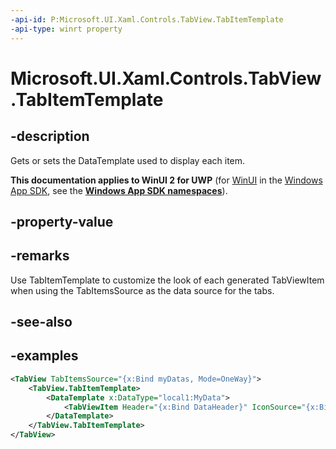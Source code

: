 ```yaml
---
-api-id: P:Microsoft.UI.Xaml.Controls.TabView.TabItemTemplate
-api-type: winrt property
---
```


# Microsoft.UI.Xaml.Controls.TabView.TabItemTemplate

<!--
public Windows.UI.Xaml.DataTemplate TabItemTemplate { get; set; }
-->

## -description

Gets or sets the DataTemplate used to display each item.

**This documentation applies to WinUI 2 for UWP** (for [WinUI](/windows/apps/winui/winui3/) in the [Windows App SDK](/windows/apps/windows-app-sdk/), see the **[Windows App SDK namespaces](/windows/windows-app-sdk/api/winrt/)**).

## -property-value

## -remarks

Use TabItemTemplate to customize the look of each generated TabViewItem when using the TabItemsSource as the data source for the tabs.

## -see-also

## -examples

``` xml
<TabView TabItemsSource="{x:Bind myDatas, Mode=OneWay}">
    <TabView.TabItemTemplate>
        <DataTemplate x:DataType="local1:MyData">
            <TabViewItem Header="{x:Bind DataHeader}" IconSource="{x:Bind DataIconSource}" Content="{x:Bind DataContent}" />
        </DataTemplate>
    </TabView.TabItemTemplate>
</TabView>
```
